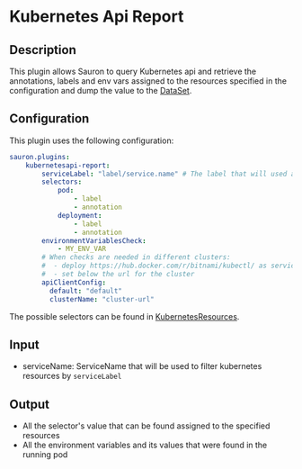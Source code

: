 # Kubernetes Api Report

## Description

This plugin allows Sauron to query Kubernetes api and retrieve the annotations, labels and env vars assigned
to the resources specified in the configuration and dump the value to the 
[DataSet](https://github.com/freenowtech/sauron/blob/main/sauron-core/src/main/java/com/freenow/sauron/model/DataSet.java).

## Configuration

This plugin uses the following configuration:

```yaml
sauron.plugins:
    kubernetesapi-report:
        serviceLabel: "label/service.name" # The label that will used as a selector to find the resource by serviceName
        selectors:
            pod:
                - label
                - annotation
            deployment:
                - label
                - annotation
        environmentVariablesCheck:
            - MY_ENV_VAR
        # When checks are needed in different clusters:
        #  - deploy https://hub.docker.com/r/bitnami/kubectl/ as service in the desired cluster
        #  - set below the url for the cluster     
        apiClientConfig:
          default: "default"
          clusterName: "cluster-url"
```

The possible selectors can be found in
[KubernetesResources](https://github.com/freenowtech/sauron/blob/main/plugins/kubernetesapi-report/src/main/java/com/freenow/sauron/plugins/utils/KubernetesResources.java#L5).

## Input

- serviceName: ServiceName that will be used to filter kubernetes resources by `serviceLabel`

## Output

- All the selector's value that can be found assigned to the specified resources
- All the environment variables and its values that were found in the running pod